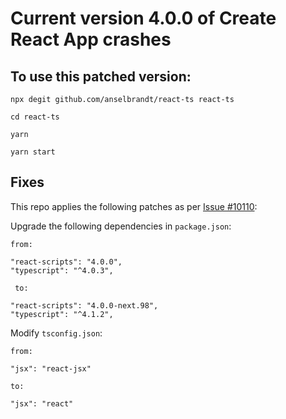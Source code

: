 # Current version 4.0.0 of Create React App crashes

## To use this patched version:

```
npx degit github.com/anselbrandt/react-ts react-ts

cd react-ts

yarn

yarn start
```

## Fixes

This repo applies the following patches as per [Issue #10110](https://github.com/facebook/create-react-app/issues/10110#issuecomment-731521800):

Upgrade the following dependencies in `package.json`:

```
from:

"react-scripts": "4.0.0",
"typescript": "^4.0.3",

 to:

"react-scripts": "4.0.0-next.98",
"typescript": "^4.1.2",
```

Modify `tsconfig.json`:

```
from:

"jsx": "react-jsx"

to:

"jsx": "react"
```
